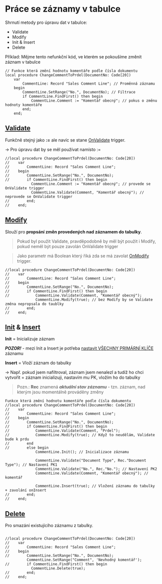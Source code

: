 # Práce se záznamy v tabulce

Shrnutí metody pro úpravu dat v tabulce:

- Validate
- Modify
- Init & Insert
- Delete

Příklad: Mějme tento nefunkční kód, ve kterém se pokoušíme změnit záznam v tabulce
```al
// Funkce která změní hodnotu komentáře podle čísla dokumentu
local procedure ChangeCommentToPrdel(DocumentNo: Code[20]) 
    var
        CommentLine: Record "Sales Comment Line"; // Proměnná záznamu
    begin
        CommentLine.SetRange("No.", DocumentNo); // Filtrace
        if CommentLine.FindFirst() then begin
            CommentLine.Comment := "Komentář obecný"; // pokus o změnu hodnoty komentáře
        end;                 
    end;
```

## [Validate](https://learn.microsoft.com/en-us/dynamics365/business-central/dev-itpro/developer/methods-auto/record/record-validate-method)

Funkčně stejný jako **:=** ale navíc se stane [OnValidate](https://learn.microsoft.com/en-us/dynamics365/business-central/dev-itpro/developer/triggers-auto/field/devenv-onvalidate-field-trigger) trigger.

→ Pro úpravu dat by se měl používat namísto :=

```al
//local procedure ChangeCommentToPrdel(DocumentNo: Code[20]) 
//    var
//        CommentLine: Record "Sales Comment Line";
//    begin
//        CommentLine.SetRange("No.", DocumentNo);
//        if CommentLine.FindFirst() then begin
            CommentLine.Comment := "Komentář obecný"; // provede se OnValidate trigger
            CommentLine.Validate(Comment, "Komentář obecný"); // neprovede se OnValidate trigger
//        end;                 
//    end;
```

## [Modify](https://learn.microsoft.com/en-us/dynamics-nav/modify-function--record-)

Slouží pro **propsání změn provedených nad záznamem do tabulky**.

> Pokud byl použit Validate, pravděpodobně by měl být použit i Modify, pokud neměl být pouze zavolán OnValidate trigger

> Jako parametr má Boolean který říká zda se má zavolat [OnModify](https://learn.microsoft.com/en-us/dynamics365/business-central/dev-itpro/developer/triggers-auto/table/devenv-onmodify-table-trigger) trigger.

```al
//local procedure ChangeCommentToPrdel(DocumentNo: Code[20]) 
//    var
//        CommentLine: Record "Sales Comment Line";
//    begin
//        CommentLine.SetRange("No.", DocumentNo);
//        if CommentLine.FindFirst() then begin
//            CommentLine.Validate(Comment, "Komentář obecný");
              CommentLine.Modify(true); // bez Modify by se Validate změna nepropsala do taublky
//        end;                 
//    end;
```

## [Init](https://learn.microsoft.com/en-us/dynamics365/business-central/dev-itpro/developer/methods-auto/record/record-init-method) & [Insert](https://learn.microsoft.com/en-us/dynamics365/business-central/dev-itpro/developer/methods-auto/record/record-insert--method)

**Init** = Inicializuje záznam

***POZOR!*** - mezi Init a Insert je potřeba <ins>nastavit VŠECHNY PRIMÁRNÍ KLÍČE</ins> záznamu

**Insert** = Vloží záznam do tabulky

→ Např. pokud jsem nafiltroval, záznam jsem nenalezl a tudíž ho chci vytvořit = záznam inicializuji, nastavím mu PK, vložím ho do tabulky

> Pozn.: **Rec** znamená ***aktuální stav záznamu*** - tzn. záznam, nad kterým jsou momentálně prováděny změny

```al
Funkce která změní hodnotu komentáře podle čísla dokumentu
//local procedure ChangeCommentToPrdel(DocumentNo: Code[20]) 
//    var
//        CommentLine: Record "Sales Comment Line";
//    begin
//        CommentLine.SetRange("No.", DocumentNo);
//        if CommentLine.FindFirst() then begin
//            CommentLine.Validate(Comment, "Prdel");
//            CommentLine.Modify(true); // Když to neudělám, Validate bude k prdu
//        end
//        else begin
              CommentLine.Init(); // Inicializace záznamu

              CommentLine.Validate("Document Type", Rec."Document Type"); // Nastavení PK1
              CommentLine.Validate("No.", Rec."No."); // Nastavení PK2
              CommentLine.Validate(Comment, "Komentář obecný"); // komentář
              
              CommentLine.Insert(true); // Vložení záznamu do tabulky + zavolání onInsert
//        end;                
//    end;
```
## [Delete](https://learn.microsoft.com/en-us/dynamics365/business-central/dev-itpro/developer/methods-auto/record/record-delete-method)

Pro smazání existujícího záznamu z tabulky.

```al
 
//local procedure ChangeCommentToPrdel(DocumentNo: Code[20]) 
//    var
//        CommentLine: Record "Sales Comment Line";
//    begin
//        CommentLine.SetRange("No.", DocumentNo);
          CommentLine.SetRange("Comment", 'Nevhodný komentář');
//        if CommentLine.FindFirst() then begin
            CommentLine.Delete(true);
//        end;                
//    end;
```
